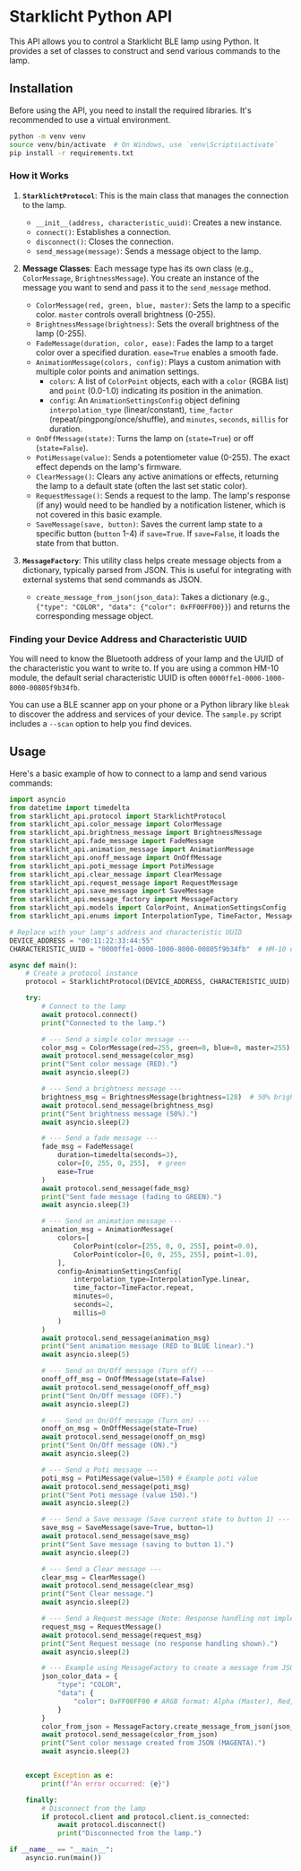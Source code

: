 # Starklicht Python API

This API allows you to control a Starklicht BLE lamp using Python. It provides a set of classes to construct and send various commands to the lamp.

## Installation

Before using the API, you need to install the required libraries. It's recommended to use a virtual environment.

```bash
python -m venv venv
source venv/bin/activate  # On Windows, use `venv\Scripts\activate`
pip install -r requirements.txt
```

### How it Works

1.  **`StarklichtProtocol`**: This is the main class that manages the connection to the lamp.
    *   `__init__(address, characteristic_uuid)`: Creates a new instance.
    *   `connect()`: Establishes a connection.
    *   `disconnect()`: Closes the connection.
    *   `send_message(message)`: Sends a message object to the lamp.

2.  **Message Classes**: Each message type has its own class (e.g., `ColorMessage`, `BrightnessMessage`). You create an instance of the message you want to send and pass it to the `send_message` method.

    *   `ColorMessage(red, green, blue, master)`: Sets the lamp to a specific color. `master` controls overall brightness (0-255).
    *   `BrightnessMessage(brightness)`: Sets the overall brightness of the lamp (0-255).
    *   `FadeMessage(duration, color, ease)`: Fades the lamp to a target color over a specified duration. `ease=True` enables a smooth fade.
    *   `AnimationMessage(colors, config)`: Plays a custom animation with multiple color points and animation settings.
        *   `colors`: A list of `ColorPoint` objects, each with a `color` (RGBA list) and `point` (0.0-1.0) indicating its position in the animation.
        *   `config`: An `AnimationSettingsConfig` object defining `interpolation_type` (linear/constant), `time_factor` (repeat/pingpong/once/shuffle), and `minutes`, `seconds`, `millis` for duration.
    *   `OnOffMessage(state)`: Turns the lamp on (`state=True`) or off (`state=False`).
    *   `PotiMessage(value)`: Sends a potentiometer value (0-255). The exact effect depends on the lamp's firmware.
    *   `ClearMessage()`: Clears any active animations or effects, returning the lamp to a default state (often the last set static color).
    *   `RequestMessage()`: Sends a request to the lamp. The lamp's response (if any) would need to be handled by a notification listener, which is not covered in this basic example.
    *   `SaveMessage(save, button)`: Saves the current lamp state to a specific button (`button` 1-4) if `save=True`. If `save=False`, it loads the state from that button.

3.  **`MessageFactory`**: This utility class helps create message objects from a dictionary, typically parsed from JSON. This is useful for integrating with external systems that send commands as JSON.

    *   `create_message_from_json(json_data)`: Takes a dictionary (e.g., `{"type": "COLOR", "data": {"color": 0xFF00FF00}}`) and returns the corresponding message object.

### Finding your Device Address and Characteristic UUID

You will need to know the Bluetooth address of your lamp and the UUID of the characteristic you want to write to. If you are using a common HM-10 module, the default serial characteristic UUID is often `0000ffe1-0000-1000-8000-00805f9b34fb`.

You can use a BLE scanner app on your phone or a Python library like `bleak` to discover the address and services of your device. The `sample.py` script includes a `--scan` option to help you find devices.

## Usage

Here's a basic example of how to connect to a lamp and send various commands:

```python
import asyncio
from datetime import timedelta
from starklicht_api.protocol import StarklichtProtocol
from starklicht_api.color_message import ColorMessage
from starklicht_api.brightness_message import BrightnessMessage
from starklicht_api.fade_message import FadeMessage
from starklicht_api.animation_message import AnimationMessage
from starklicht_api.onoff_message import OnOffMessage
from starklicht_api.poti_message import PotiMessage
from starklicht_api.clear_message import ClearMessage
from starklicht_api.request_message import RequestMessage
from starklicht_api.save_message import SaveMessage
from starklicht_api.message_factory import MessageFactory
from starklicht_api.models import ColorPoint, AnimationSettingsConfig
from starklicht_api.enums import InterpolationType, TimeFactor, MessageType

# Replace with your lamp's address and characteristic UUID
DEVICE_ADDRESS = "00:11:22:33:44:55"
CHARACTERISTIC_UUID = "0000ffe1-0000-1000-8000-00805f9b34fb"  # HM-10 default

async def main():
    # Create a protocol instance
    protocol = StarklichtProtocol(DEVICE_ADDRESS, CHARACTERISTIC_UUID)

    try:
        # Connect to the lamp
        await protocol.connect()
        print("Connected to the lamp.")

        # --- Send a simple color message ---
        color_msg = ColorMessage(red=255, green=0, blue=0, master=255)
        await protocol.send_message(color_msg)
        print("Sent color message (RED).")
        await asyncio.sleep(2)

        # --- Send a brightness message ---
        brightness_msg = BrightnessMessage(brightness=128)  # 50% brightness
        await protocol.send_message(brightness_msg)
        print("Sent brightness message (50%).")
        await asyncio.sleep(2)

        # --- Send a fade message ---
        fade_msg = FadeMessage(
            duration=timedelta(seconds=3),
            color=[0, 255, 0, 255],  # green
            ease=True
        )
        await protocol.send_message(fade_msg)
        print("Sent fade message (fading to GREEN).")
        await asyncio.sleep(3)

        # --- Send an animation message ---
        animation_msg = AnimationMessage(
            colors=[
                ColorPoint(color=[255, 0, 0, 255], point=0.0),
                ColorPoint(color=[0, 0, 255, 255], point=1.0),
            ],
            config=AnimationSettingsConfig(
                interpolation_type=InterpolationType.linear,
                time_factor=TimeFactor.repeat,
                minutes=0,
                seconds=2,
                millis=0
            )
        )
        await protocol.send_message(animation_msg)
        print("Sent animation message (RED to BLUE linear).")
        await asyncio.sleep(5)

        # --- Send an On/Off message (Turn off) ---
        onoff_off_msg = OnOffMessage(state=False)
        await protocol.send_message(onoff_off_msg)
        print("Sent On/Off message (OFF).")
        await asyncio.sleep(2)

        # --- Send an On/Off message (Turn on) ---
        onoff_on_msg = OnOffMessage(state=True)
        await protocol.send_message(onoff_on_msg)
        print("Sent On/Off message (ON).")
        await asyncio.sleep(2)

        # --- Send a Poti message ---
        poti_msg = PotiMessage(value=150) # Example poti value
        await protocol.send_message(poti_msg)
        print("Sent Poti message (value 150).")
        await asyncio.sleep(2)

        # --- Send a Save message (Save current state to button 1) ---
        save_msg = SaveMessage(save=True, button=1)
        await protocol.send_message(save_msg)
        print("Sent Save message (saving to button 1).")
        await asyncio.sleep(2)

        # --- Send a Clear message ---
        clear_msg = ClearMessage()
        await protocol.send_message(clear_msg)
        print("Sent Clear message.")
        await asyncio.sleep(2)

        # --- Send a Request message (Note: Response handling not implemented in this example) ---
        request_msg = RequestMessage()
        await protocol.send_message(request_msg)
        print("Sent Request message (no response handling shown).")
        await asyncio.sleep(2)

        # --- Example using MessageFactory to create a message from JSON ---
        json_color_data = {
            "type": "COLOR",
            "data": {
                "color": 0xFF00FF00 # ARGB format: Alpha (Master), Red, Green, Blue
            }
        }
        color_from_json = MessageFactory.create_message_from_json(json_color_data)
        await protocol.send_message(color_from_json)
        print("Sent color message created from JSON (MAGENTA).")
        await asyncio.sleep(2)


    except Exception as e:
        print(f"An error occurred: {e}")

    finally:
        # Disconnect from the lamp
        if protocol.client and protocol.client.is_connected:
            await protocol.disconnect()
            print("Disconnected from the lamp.")

if __name__ == "__main__":
    asyncio.run(main())

```
